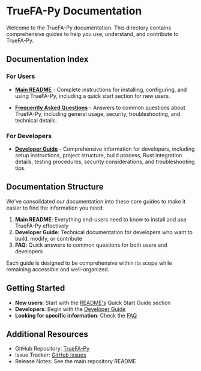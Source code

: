 # TrueFA-Py Documentation

Welcome to the TrueFA-Py documentation. This directory contains comprehensive guides to help you use, understand, and contribute to TrueFA-Py.

## Documentation Index

### For Users

- [**Main README**](../README.md) - Complete instructions for installing, configuring, and using TrueFA-Py, including a quick start section for new users.

- [**Frequently Asked Questions**](FAQ.md) - Answers to common questions about TrueFA-Py, including general usage, security, troubleshooting, and technical details.

### For Developers

- [**Developer Guide**](DEVELOPER_GUIDE.md) - Comprehensive information for developers, including setup instructions, project structure, build process, Rust integration details, testing procedures, security considerations, and troubleshooting tips.

## Documentation Structure

We've consolidated our documentation into these core guides to make it easier to find the information you need:

1. **Main README**: Everything end-users need to know to install and use TrueFA-Py effectively
2. **Developer Guide**: Technical documentation for developers who want to build, modify, or contribute
3. **FAQ**: Quick answers to common questions for both users and developers

Each guide is designed to be comprehensive within its scope while remaining accessible and well-organized.

## Getting Started

- **New users**: Start with the [README's](../README.md) Quick Start Guide section
- **Developers**: Begin with the [Developer Guide](DEVELOPER_GUIDE.md)
- **Looking for specific information**: Check the [FAQ](FAQ.md)

## Additional Resources

- GitHub Repository: [TrueFA-Py](https://github.com/zainibeats/truefa-py)
- Issue Tracker: [GitHub Issues](https://github.com/zainibeats/truefa-py/issues)
- Release Notes: See the main repository README
